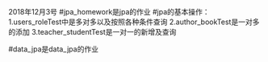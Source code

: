 2018年12月3号
#jpa_homework是jpa的作业
#jpa的基本操作：
  1.users_roleTest中是多对多以及按照各种条件查询
  2.author_bookTest是一对多的添加
  3.teacher_studentTest是一对一的新增及查询
  
#data_jpa是data_jpa的作业

